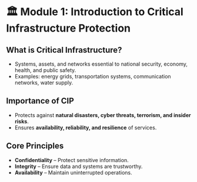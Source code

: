 # 🏛️ Module 1: Introduction to Critical Infrastructure Protection

## What is Critical Infrastructure?
- Systems, assets, and networks essential to national security, economy, health, and public safety.  
- Examples: energy grids, transportation systems, communication networks, water supply.  

## Importance of CIP
- Protects against **natural disasters, cyber threats, terrorism, and insider risks**.  
- Ensures **availability, reliability, and resilience** of services.  

## Core Principles
- **Confidentiality** – Protect sensitive information.  
- **Integrity** – Ensure data and systems are trustworthy.  
- **Availability** – Maintain uninterrupted operations.  
